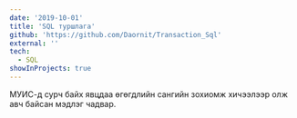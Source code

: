 ```yaml
---
date: '2019-10-01'
title: 'SQL туршлага'
github: 'https://github.com/Daornit/Transaction_Sql'
external: ''
tech:
  - SQL
showInProjects: true
---
```


МУИС-д сурч байх явцдаа өгөгдлийн сангийн зохиомж хичээлээр олж авч байсан мэдлэг чадвар.
